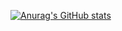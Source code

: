 [![Anurag's GitHub stats](https://github-readme-stats.vercel.app/api?username=vvelazquezc&show_icons=true&theme=material-palenight)](https://github.com/anuraghazra/github-readme-stats)
